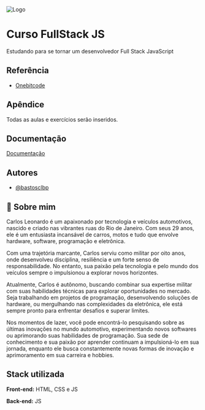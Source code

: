 
![Logo](https://d15k2d11r6t6rl.cloudfront.net/public/users/Integrators/7ba73aaa-3da9-4cf1-abf2-ccc85dea5875/uid_3592131/logo-obc-2021-lightbg.png)


# Curso FullStack JS 

Estudando para se tornar um desenvolvedor Full Stack JavaScript


## Referência

 - [Onebitcode](https://onebitcode.com/)

## Apêndice

Todas as aulas e exercícios serão inseridos.


## Documentação

[Documentação](https://comunidade.onebitcode.com/feed)


## Autores

- [@bastosclbp](https://github.com/bastosclbp)


## 🚀 Sobre mim
Carlos Leonardo é um apaixonado por tecnologia e veículos automotivos, nascido e criado nas vibrantes ruas do Rio de Janeiro. Com seus <!-- idade -->29<!-- /idade --> anos, ele é um entusiasta incansável de carros, motos e tudo que envolve hardware, software, programação e eletrônica.

Com uma trajetória marcante, Carlos serviu como militar por oito anos, onde desenvolveu disciplina, resiliência e um forte senso de responsabilidade. No entanto, sua paixão pela tecnologia e pelo mundo dos veículos sempre o impulsionou a explorar novos horizontes.

Atualmente, Carlos é autônomo, buscando combinar sua expertise militar com suas habilidades técnicas para explorar oportunidades no mercado. Seja trabalhando em projetos de programação, desenvolvendo soluções de hardware, ou mergulhando nas complexidades da eletrônica, ele está sempre pronto para enfrentar desafios e superar limites.

Nos momentos de lazer, você pode encontrá-lo pesquisando sobre as últimas inovações no mundo automotivo, experimentando novos softwares ou aprimorando suas habilidades de programação. Sua sede de conhecimento e sua paixão por aprender continuam a impulsioná-lo em sua jornada, enquanto ele busca constantemente novas formas de inovação e aprimoramento em sua carreira e hobbies.

## Stack utilizada

**Front-end:** HTML, CSS e JS

**Back-end:** JS

